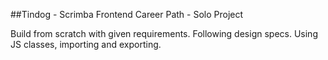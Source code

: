 ##Tindog - Scrimba Frontend Career Path -  Solo Project


Build from scratch with given requirements.
Following design specs.
Using JS classes, importing and exporting. 
